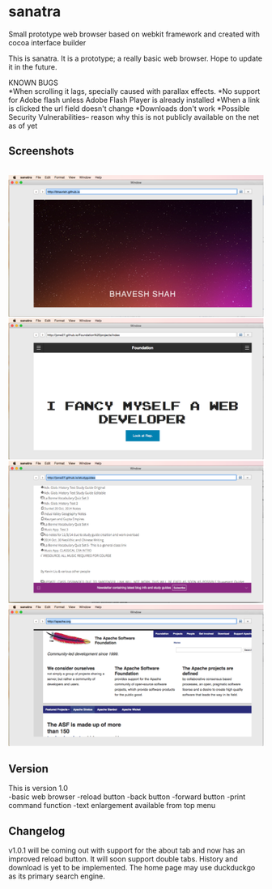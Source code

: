 # sanatra
Small prototype web browser based on webkit framework and created with cocoa interface builder

This is sanatra.
It is a prototype; a really basic web browser. Hope to update it in the future. 


KNOWN BUGS
<br>
*When scrolling it lags, specially caused with parallax effects.
*No support for Adobe flash unless Adobe Flash Player is already installed
*When a link is clicked the url field doesn't change
*Downloads don't work
*Possible Security Vulnerabilities– reason why this is not publicly available on the net as of yet

<h2>Screenshots</h2>
<br>
<img src="Screenshots/screen1.png" />
<img src="Screenshots/Screen2.png" />
<img src="Screenshots/Screen3.png" />
<img src="Screenshots/Screen4.png" />

<h2>Version</h2>
This is version 1.0<br>
-basic web browser
-reload button
-back button
-forward button
-print command function
-text enlargement available from top menu

<h2>Changelog</h2>
v1.0.1 will be coming out with support for the about tab and now has an improved reload button. It will soon support double tabs. History and download is yet to be implemented. The home page may use duckduckgo as its primary search engine.
